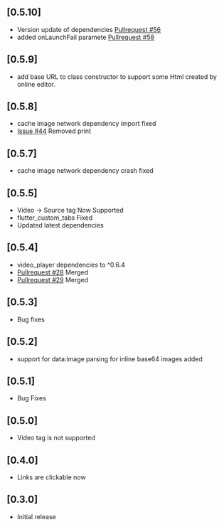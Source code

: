 ## [0.5.10]

* Version update of dependencies [Pullrequest #56](https://github.com/PonnamKarthik/FlutterHtmlView/pull/56)
* added onLaunchFail paramete [Pullrequest #58](https://github.com/PonnamKarthik/FlutterHtmlView/pull/58)

## [0.5.9]

* add base URL to class constructor to support some Html created by online editor.

## [0.5.8]

* cache image network dependency import fixed
* [Issue #44](https://github.com/PonnamKarthik/FlutterHtmlView/issues/44) Removed print

## [0.5.7]

* cache image network dependency crash fixed

## [0.5.5]

* Video -> Source tag Now Supported
* flutter_custom_tabs Fixed
* Updated latest dependencies
 
## [0.5.4]

* video_player dependencies to ^0.6.4
* [Pullrequest #28](https://github.com/PonnamKarthik/FlutterHtmlView/pull/28) Merged
* [Pullrequest #29](https://github.com/PonnamKarthik/FlutterHtmlView/pull/29) Merged

## [0.5.3]

* Bug fixes

## [0.5.2]

* support for data:image parsing for inline base64 images added

## [0.5.1]

* Bug Fixes

## [0.5.0]

* Video tag is not supported

## [0.4.0]

* Links are clickable now

## [0.3.0]

* Initial release
